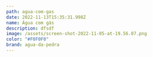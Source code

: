 ```yaml
---
path: agua-com-gas
date: 2022-11-13T15:35:31.998Z
name: Água com gás
description: dfsdf
image: /assets/screen-shot-2022-11-05-at-19.56.07.png
color: "#F0F0F0"
brand: agua-da-pedra
---
```

